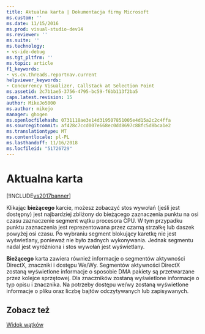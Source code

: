 ```yaml
---
title: Aktualna karta | Dokumentacja firmy Microsoft
ms.custom: ''
ms.date: 11/15/2016
ms.prod: visual-studio-dev14
ms.reviewer: ''
ms.suite: ''
ms.technology:
- vs-ide-debug
ms.tgt_pltfrm: ''
ms.topic: article
f1_keywords:
- vs.cv.threads.reportnav.current
helpviewer_keywords:
- Concurrency Visualizer, Callstack at Selection Point
ms.assetid: 2c7b1ae5-3756-4795-bc59-f6bb113f2ba5
caps.latest.revision: 15
author: MikeJo5000
ms.author: mikejo
manager: ghogen
ms.openlocfilehash: 0731118ae3e14d319507851005e4d15a2c2c4ffa
ms.sourcegitcommit: af428c7ccd007e668ec0dd8697c88fc5d8bca1e2
ms.translationtype: MT
ms.contentlocale: pl-PL
ms.lasthandoff: 11/16/2018
ms.locfileid: "51726729"
---
```

# <a name="current-tab"></a>Aktualna karta
[!INCLUDE[vs2017banner](../includes/vs2017banner.md)]

Klikając **bieżącego** karcie, możesz zobaczyć stos wywołań (jeśli jest dostępny) jest najbardziej zbliżony do bieżącego zaznaczenia punktu na osi czasu zaznaczenie segment wątku procesora CPU.  W tym przypadku punktu zaznaczenia jest reprezentowana przez czarną strzałkę lub daszek powyżej osi czasu. Po wybraniu segment blokujący karetkę nie jest wyświetlany, ponieważ nie było żadnych wykonywania. Jednak segmentu nadal jest wyróżniona i stos wywołań jest wyświetlany.  
  
 **Bieżącego** karta zawiera również informacje o segmentów aktywności DirectX, znaczniki i dostępu We/Wy.  Segmentów aktywności DirectX zostaną wyświetlone informacje o sposobie DMA pakiety są przetwarzane przez kolejce sprzętowej.  Dla znaczników zostaną wyświetlone informacje o typ opisu i znacznika.  Na potrzeby dostępu we/wy zostaną wyświetlone informacje o pliku oraz liczbę bajtów odczytywanych lub zapisywanych.  
  
## <a name="see-also"></a>Zobacz też  
 [Widok wątków](../profiling/threads-view-parallel-performance.md)



